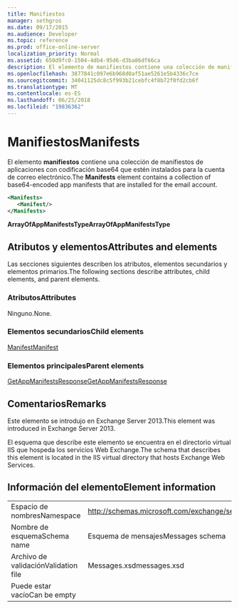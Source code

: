 ```yaml
---
title: Manifiestos
manager: sethgros
ms.date: 09/17/2015
ms.audience: Developer
ms.topic: reference
ms.prod: office-online-server
localization_priority: Normal
ms.assetid: 650d9fc0-1504-4db4-95d6-d3ba86df66ca
description: El elemento de manifiestos contiene una colección de manifiestos de aplicaciones con codificación base64 que estén instalados para la cuenta de correo electrónico.
ms.openlocfilehash: 3877841c097e6b968d0af51ae5261e5b4336c7ce
ms.sourcegitcommit: 34041125dc8c5f993b21cebfc4f8b72f0fd2cb6f
ms.translationtype: MT
ms.contentlocale: es-ES
ms.lasthandoff: 06/25/2018
ms.locfileid: "19836362"
---
```

# <a name="manifests"></a><span data-ttu-id="e5f1d-103">Manifiestos</span><span class="sxs-lookup"><span data-stu-id="e5f1d-103">Manifests</span></span>

<span data-ttu-id="e5f1d-104">El elemento **manifiestos** contiene una colección de manifiestos de aplicaciones con codificación base64 que estén instalados para la cuenta de correo electrónico.</span><span class="sxs-lookup"><span data-stu-id="e5f1d-104">The **Manifests** element contains a collection of base64-encoded app manifests that are installed for the email account.</span></span> 
  
```XML
<Manifests>
   <Manifest/>
</Manifests>
```

 <span data-ttu-id="e5f1d-105">**ArrayOfAppManifestsType**</span><span class="sxs-lookup"><span data-stu-id="e5f1d-105">**ArrayOfAppManifestsType**</span></span>
## <a name="attributes-and-elements"></a><span data-ttu-id="e5f1d-106">Atributos y elementos</span><span class="sxs-lookup"><span data-stu-id="e5f1d-106">Attributes and elements</span></span>

<span data-ttu-id="e5f1d-107">Las secciones siguientes describen los atributos, elementos secundarios y elementos primarios.</span><span class="sxs-lookup"><span data-stu-id="e5f1d-107">The following sections describe attributes, child elements, and parent elements.</span></span>
  
### <a name="attributes"></a><span data-ttu-id="e5f1d-108">Atributos</span><span class="sxs-lookup"><span data-stu-id="e5f1d-108">Attributes</span></span>

<span data-ttu-id="e5f1d-109">Ninguno.</span><span class="sxs-lookup"><span data-stu-id="e5f1d-109">None.</span></span>
  
### <a name="child-elements"></a><span data-ttu-id="e5f1d-110">Elementos secundarios</span><span class="sxs-lookup"><span data-stu-id="e5f1d-110">Child elements</span></span>

[<span data-ttu-id="e5f1d-111">Manifest</span><span class="sxs-lookup"><span data-stu-id="e5f1d-111">Manifest</span></span>](manifest.md)
  
### <a name="parent-elements"></a><span data-ttu-id="e5f1d-112">Elementos principales</span><span class="sxs-lookup"><span data-stu-id="e5f1d-112">Parent elements</span></span>

[<span data-ttu-id="e5f1d-113">GetAppManifestsResponse</span><span class="sxs-lookup"><span data-stu-id="e5f1d-113">GetAppManifestsResponse</span></span>](getappmanifestsresponse.md)
  
## <a name="remarks"></a><span data-ttu-id="e5f1d-114">Comentarios</span><span class="sxs-lookup"><span data-stu-id="e5f1d-114">Remarks</span></span>

<span data-ttu-id="e5f1d-115">Este elemento se introdujo en Exchange Server 2013.</span><span class="sxs-lookup"><span data-stu-id="e5f1d-115">This element was introduced in Exchange Server 2013.</span></span>
  
<span data-ttu-id="e5f1d-116">El esquema que describe este elemento se encuentra en el directorio virtual IIS que hospeda los servicios Web Exchange.</span><span class="sxs-lookup"><span data-stu-id="e5f1d-116">The schema that describes this element is located in the IIS virtual directory that hosts Exchange Web Services.</span></span>
  
## <a name="element-information"></a><span data-ttu-id="e5f1d-117">Información del elemento</span><span class="sxs-lookup"><span data-stu-id="e5f1d-117">Element information</span></span>

|||
|:-----|:-----|
|<span data-ttu-id="e5f1d-118">Espacio de nombres</span><span class="sxs-lookup"><span data-stu-id="e5f1d-118">Namespace</span></span>  <br/> |http://schemas.microsoft.com/exchange/services/2006/messages  <br/> |
|<span data-ttu-id="e5f1d-119">Nombre de esquema</span><span class="sxs-lookup"><span data-stu-id="e5f1d-119">Schema name</span></span>  <br/> |<span data-ttu-id="e5f1d-120">Esquema de mensajes</span><span class="sxs-lookup"><span data-stu-id="e5f1d-120">Messages schema</span></span>  <br/> |
|<span data-ttu-id="e5f1d-121">Archivo de validación</span><span class="sxs-lookup"><span data-stu-id="e5f1d-121">Validation file</span></span>  <br/> |<span data-ttu-id="e5f1d-122">Messages.xsd</span><span class="sxs-lookup"><span data-stu-id="e5f1d-122">messages.xsd</span></span>  <br/> |
|<span data-ttu-id="e5f1d-123">Puede estar vacío</span><span class="sxs-lookup"><span data-stu-id="e5f1d-123">Can be empty</span></span>  <br/> ||
   

